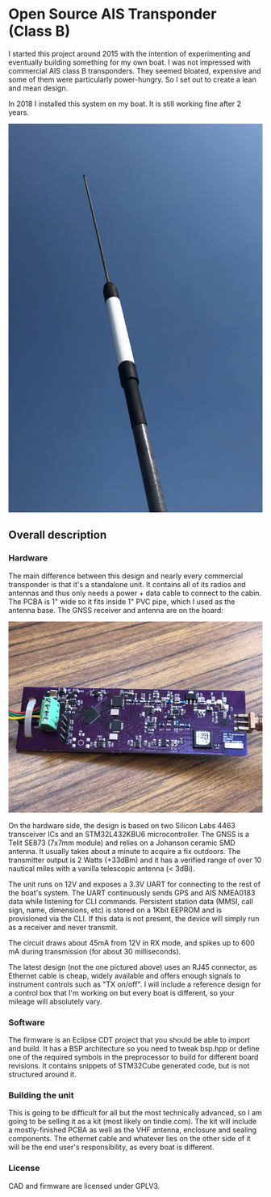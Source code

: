 # Open Source AIS Transponder (Class B)

I started this project around 2015 with the intention of experimenting and eventually building something for my own boat.
I was not impressed with commercial AIS class B transponders. They seemed bloated, expensive and some of them
were particularly power-hungry. So I set out to create a lean and mean design.

In 2018 I installed this system on my boat. It is still working fine after 2 years.

![Image](images/UnitExterior.jpg?raw=True "Exterior View")


## Overall description

### Hardware

The main difference between this design and nearly every commercial transponder is that it's a standalone unit. It contains all of its
radios and antennas and thus only needs a power + data cable to connect to the cabin. The PCBA is 1" wide so it fits inside
1" PVC pipe, which I used as the antenna base. The GNSS receiver and antenna are on the board:

![Image](images/Board4.3.jpg?raw=True "PCBA version 4.3")

On the hardware side, the design is based on two Silicon Labs 4463 transceiver ICs and an STM32L432KBU6 microcontroller.
The GNSS is a Telit SE873 (7x7mm module) and relies on a Johanson ceramic SMD antenna. It usually takes about a minute to acquire a fix outdoors.
The transmitter output is 2 Watts (+33dBm) and it has a verified range of over 10 nautical miles with a vanilla telescopic antenna (< 3dBi).

The unit runs on 12V and exposes a 3.3V UART for connecting to the rest of the boat's system. The UART continuously sends GPS and AIS NMEA0183 data
while listening for CLI commands. Persistent station data (MMSI, call sign, name, dimensions, etc) is stored on a 1Kbit EEPROM and is provisioned via
the CLI. If this data is not present, the device will simply run as a receiver and never transmit. 

The circuit draws about 45mA from 12V in RX mode, and spikes up to 600 mA during transmission (for about 30 milliseconds).

The latest design (not the one pictured above) uses an RJ45 connector, as Ethernet cable is cheap, widely available and offers enough signals to instrument
controls such as "TX on/off". I will include a reference design for a control box that I'm working on but every boat is different, so your mileage will absolutely vary.


### Software

The firmware is an Eclipse CDT project that you should be able to import and build. It has a BSP architecture so you need to tweak bsp.hpp or define one of
the required symbols in the preprocessor to build for different board revisions. It contains snippets of STM32Cube generated code, but is not structured around it.

### Building the unit

This is going to be difficult for all but the most technically advanced, so I am going to be selling it as a kit (most likely on tindie.com). The kit will include a mostly-finished PCBA as well as the VHF antenna, enclosure and sealing components. The ethernet cable and whatever lies on the other side of it will be the end user's responsibility, as every boat is different.

### License

CAD and firmware are licensed under GPLV3. 




